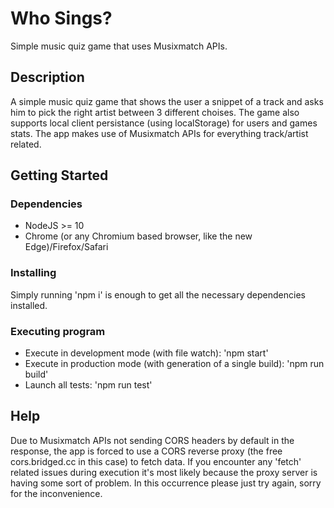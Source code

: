 # Who Sings?

Simple music quiz game that uses Musixmatch APIs.

## Description

A simple music quiz game that shows the user a snippet of a track and asks him to pick the right artist between 3 different choises. The game also supports local client persistance (using localStorage) for users and games stats. The app makes use of Musixmatch APIs for everything track/artist related.

## Getting Started

### Dependencies

* NodeJS >= 10
* Chrome (or any Chromium based browser, like the new Edge)/Firefox/Safari

### Installing

Simply running 'npm i' is enough to get all the necessary dependencies installed.

### Executing program

* Execute in development mode (with file watch): 'npm start'
* Execute in production mode (with generation of a single build): 'npm run build'
* Launch all tests: 'npm run test'

## Help

Due to Musixmatch APIs not sending CORS headers by default in the response, the app is forced to use a CORS reverse proxy (the free cors.bridged.cc in this case) to fetch data. If you encounter any 'fetch' related issues during execution it's most likely because the proxy server is having some sort of problem. In this occurrence please just try again, sorry for the inconvenience.